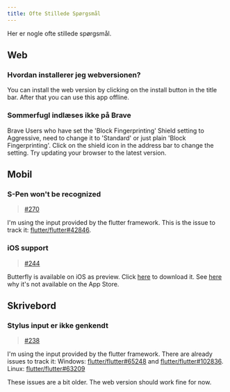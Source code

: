 ```yaml
---
title: Ofte Stillede Spørgsmål
---
```


Her er nogle ofte stillede spørgsmål.

## Web

### Hvordan installerer jeg webversionen?

You can install the web version by clicking on the install button in the title bar.
After that you can use this app offline.

### Sommerfugl indlæses ikke på Brave

Brave Users who have set the 'Block Fingerprinting' Shield setting to Aggressive, need to change it to 'Standard' or just plain 'Block Fingerprinting'.
Click on the shield icon in the address bar to change the setting.
Try updating your browser to the latest version.

## Mobil

### S-Pen won't be recognized

> [#270](https://github.com/LinwoodDev/Butterfly/issues/270)

I'm using the input provided by the flutter framework.
This is the issue to track it: [flutter/flutter#42846](https://github.com/flutter/flutter/issues/42846).

### iOS support

> [#244](https://github.com/LinwoodDev/Butterfly/issues/244)

Butterfly is available on iOS as preview. Click [here](https://butterfly.linwood.dev/downloads/ios) to download it. See [here](https://github.com/LinwoodDev/Butterfly/issues/244#issuecomment-1935460878) why it's not available on the App Store.

## Skrivebord

### Stylus input er ikke genkendt

> [#238](https://github.com/LinwoodDev/Butterfly/issues/238)

I'm using the input provided by the flutter framework.
There are already issues to track it:
Windows: [flutter/flutter#65248](https://github.com/flutter/flutter/issues/65248) and [flutter/flutter#102836](https://github.com/flutter/flutter/issues/102836).
Linux: [flutter/flutter#63209](https://github.com/flutter/flutter/issues/63209)

These issues are a bit older. The web version should work fine for now.
